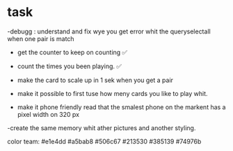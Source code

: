 # task
-debugg : understand and fix wye you get error whit the queryselectall when one pair is match 
- get the counter to keep on counting  ✅

- count the times you been playing. ✅

- make the card to scale up in 1 sek when you get a pair

- make it possible to first tuse how meny cards you like to play whit.
- make it phone friendly read that the smalest phone on the markent has a pixel width on 320 px 

-create the same memory whit ather pictures and another styling.

color team: 
#e1e4dd
#a5bab8
#506c67
#213530
#385139
#74976b